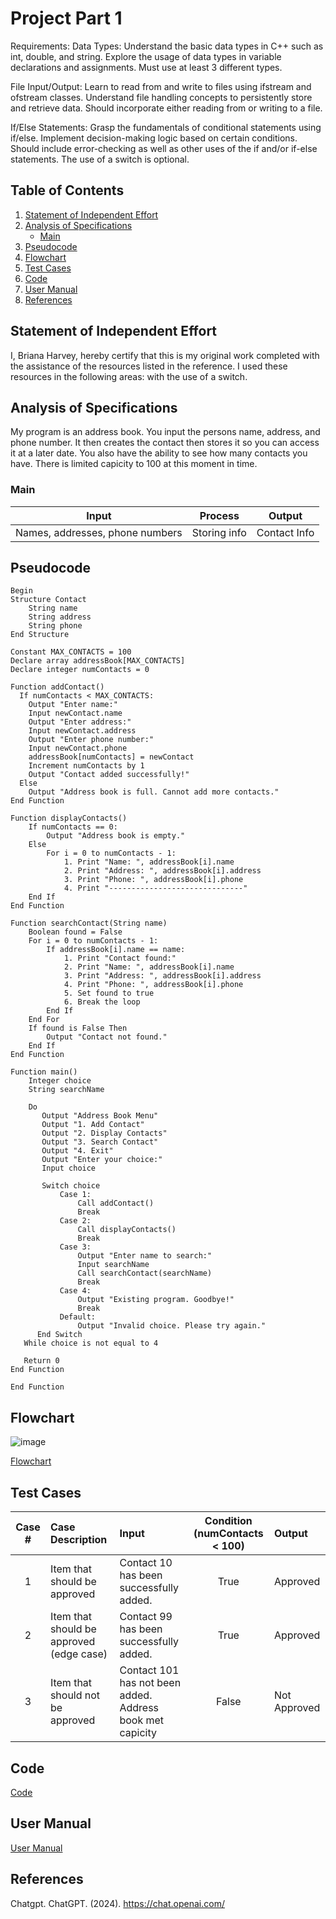 # Project Part 1

Requirements:
Data Types:
Understand the basic data types in C++ such as int, double, and string.
Explore the usage of data types in variable declarations and assignments.
Must use at least 3 different types.

File Input/Output:
Learn to read from and write to files using ifstream and ofstream classes.
Understand file handling concepts to persistently store and retrieve data.
Should incorporate either reading from or writing to a file.

If/Else Statements:
Grasp the fundamentals of conditional statements using if/else.
Implement decision-making logic based on certain conditions.
Should include error-checking as well as other uses of the if and/or if-else statements.
The use of a switch is optional.

## Table of Contents
1. [Statement of Independent Effort](#statement-of-independent-effort)
1. [Analysis of Specifications](#analysis-of-specifications)
    - [Main](#main)
1. [Pseudocode](#pseudocode)
1. [Flowchart](#flowchart)
1. [Test Cases](#test-cases)
1. [Code](#code)
1. [User Manual](#user-guide)
1. [References](#references)

## Statement of Independent Effort

I, Briana Harvey, hereby certify that this is my original work completed with the assistance of the resources listed in the reference. I used these resources in the following areas: with the use of a switch.


## Analysis of Specifications

My program is an address book. You input the persons name, address, and phone number. It then creates the contact then stores it so you can access it at a later date. You also have the ability to see how many contacts you have. There is limited capicity to 100 at this moment in time.

### Main


| Input                              | Process          | Output           |
| ---------------------------------- | ---------------- | ---------------- |
| Names, addresses, phone numbers    | Storing info     | Contact Info     |


## Pseudocode

```text=
Begin
Structure Contact
    String name
    String address
    String phone
End Structure

Constant MAX_CONTACTS = 100
Declare array addressBook[MAX_CONTACTS]
Declare integer numContacts = 0

Function addContact()
  If numContacts < MAX_CONTACTS:
    Output "Enter name:"
    Input newContact.name
    Output "Enter address:"
    Input newContact.address
    Output "Enter phone number:"
    Input newContact.phone
    addressBook[numContacts] = newContact
    Increment numContacts by 1
    Output "Contact added successfully!"
  Else
    Output "Address book is full. Cannot add more contacts."
End Function

Function displayContacts()
    If numContacts == 0:
        Output "Address book is empty."
    Else
        For i = 0 to numContacts - 1:
            1. Print "Name: ", addressBook[i].name
            2. Print "Address: ", addressBook[i].address
            3. Print "Phone: ", addressBook[i].phone
            4. Print "------------------------------"
    End If
End Function

Function searchContact(String name)
    Boolean found = False
    For i = 0 to numContacts - 1:
        If addressBook[i].name == name:
            1. Print "Contact found:"
            2. Print "Name: ", addressBook[i].name
            3. Print "Address: ", addressBook[i].address
            4. Print "Phone: ", addressBook[i].phone
            5. Set found to true
            6. Break the loop
        End If
    End For
    If found is False Then
        Output "Contact not found."
    End If
End Function

Function main()
    Integer choice
    String searchName

    Do
       Output "Address Book Menu"
       Output "1. Add Contact"
       Output "2. Display Contacts"
       Output "3. Search Contact"
       Output "4. Exit"
       Output "Enter your choice:"
       Input choice

       Switch choice
           Case 1:
               Call addContact()
               Break
           Case 2:
               Call displayContacts()
               Break
           Case 3:
               Output "Enter name to search:"
               Input searchName
               Call searchContact(searchName)
               Break
           Case 4:
               Output "Existing program. Goodbye!"
               Break
           Default:
               Output "Invalid choice. Please try again."
      End Switch
   While choice is not equal to 4

   Return 0
End Function

End Function
```

## Flowchart
![image](https://github.com/cis-famu/COP3014C-project-/assets/136538630/ee32067c-5ff9-4716-91b2-927761f4b97e)



[Flowchart](addressbook.drawio)

[//]: <> (The syntax to add an image can be found here - https://www.markdownguide.org/basic-syntax/#images-1)

## Test Cases


|Case #|Case Description|Input|Condition (numContacts < 100)|Output|
|:---:|:---|:---|:---:|:---|
|1|Item that should be approved|Contact 10 has been successfully added.|True |Approved|
|2|Item that should be approved (edge case)|Contact 99 has been successfully added. |True|Approved|
|3|Item that should not be approved|Contact 101 has not been added. Address book met capicity|False| Not Approved|


## Code

[Code](addressbook.cpp)

## User Manual

[User Manual](GUIDE.md) <br/>

## References

Chatgpt. ChatGPT. (2024). https://chat.openai.com/
